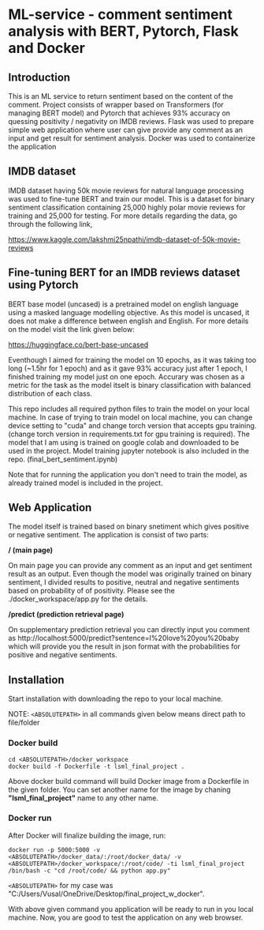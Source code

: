 # ML-service - comment sentiment analysis with BERT, Pytorch, Flask and Docker 

## Introduction

This is an ML service to return sentiment based on the content of the comment. Project consists of wrapper based on Transformers (for managing BERT model) and Pytorch that achieves 93% accuracy on quessing positivity / negativity on IMDB reviews. Flask was used to prepare simple web application where user can give provide any comment as an input and get result for sentiment analysis. Docker was used to containerize the application

##  IMDB dataset
IMDB dataset having 50k movie reviews for natural language processing was used to fine-tune BERT and train our model. This is a dataset for binary sentiment classification containing 25,000 highly polar movie reviews for training and 25,000 for testing. For more details regarding the data, go through the following link, 

https://www.kaggle.com/lakshmi25npathi/imdb-dataset-of-50k-movie-reviews

## Fine-tuning BERT for an IMDB reviews dataset using Pytorch
BERT base model (uncased) is a pretrained model on english language using a masked language modelling objective. As this model is uncased, it does not make a difference between english and English. For more details on the model visit the link given below:

https://huggingface.co/bert-base-uncased

Eventhough I aimed for training the model on 10 epochs, as it was taking too long (~1.5hr for 1 epoch) and as it gave 93% accuracy just after 1 epoch, I finished training my model just on one epoch. Accurary was chosen as a metric for the task as the model itselt is binary classification with balanced distribution of each class.

This repo includes all required python files to train the model on your local machine. In case of trying to train model on local machine, you can change device setting to "cuda" and change torch version that accepts gpu training. (change torch version in requirements.txt for gpu training is required). The model that I am using is trained on google colab and downloaded to be used in the project. Model training jupyter notebook is also included in the repo. (final_bert_sentiment.ipynb)

Note that for running the application you don't need to train the model, as already trained model is included in the project.

## Web Application

The model itself is trained based on binary snetiment which gives positive or negative sentiment. The application is consist of two parts:

**/ (main page)**

On main page  you can provide any comment as an input and get sentiment result as an output. Even though the model was originally trained on binary sentiment, I divided results to positive, neutral and negative sentiments based on probability of of positivity. Please see the ./docker_workspace/app.py for the details. 

**/predict (prediction retrieval page)**

On supplementary prediction retrieval you can directly input you comment as http://localhost:5000/predict?sentence=I%20love%20you%20baby which will provide you the result in json format with the probabilities for positive and negative sentiments.


## Installation

Start installation with downloading the repo to your local machine.

NOTE: ```<ABSOLUTEPATH>``` in all commands given below means direct path to file/folder

### Docker build
```
cd <ABSOLUTEPATH>/docker_workspace
docker build -f Dockerfile -t lsml_final_project .
```

Above docker build command will build Docker image from a Dockerfile in the given folder. You can set another name for the image by chaning **"lsml_final_project"** name to any other name.

### Docker run

After Docker will finalize building the image, run:

```
docker run -p 5000:5000 -v <ABSOLUTEPATH>/docker_data/:/root/docker_data/ -v <ABSOLUTEPATH>/docker_workspace/:/root/code/ -ti lsml_final_project /bin/bash -c "cd /root/code/ && python app.py"
```

```<ABSOLUTEPATH>``` for my case was "C:/Users/Vusal/OneDrive/Desktop/final_project_w_docker".

With above given command you application will be ready to run in you local machine. Now, you are good to test the application on any web browser.